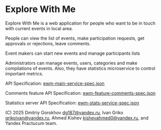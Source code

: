 # Explore With Me

Explore With Me is a web application for people who want to be in touch with current events in local area.

People can view the list of events, make participation requests, get approvals or rejections, leave comments.

Event makers can start new events and manage participants lists

Administrators can manage events, users, categories and make compilations of events. 
Also, they have statistics microservice to control important metrics. 

API Specification: [ewm-main-service-spec.json](ewm-main-service-spec.json)

Comments feature API Specification: [ewm-feature-comments-spec.json](ewm-stats-service-spec.json)

Statistics server API Specification: [ewm-stats-service-spec.json](ewm-stats-service-spec.json)

(C) 2025 
Dmitriy Gorokhov dg187@yandex.ru, 
Ivan Griko grikoivan@yandex.ru, 
Ahmed Kishev kishevahmed0@yandex.ru, 
and Yandex Practucum team.